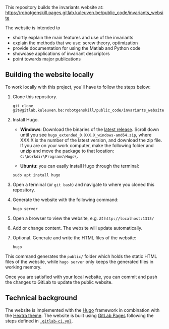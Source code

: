 This repository builds the invariants website at: https://robotgenskill.pages.gitlab.kuleuven.be/public_code/invariants_website

The website is intended to 
- shortly explain the main features and use of the invariants
- explain the methods that we use: screw theory, optimization
- provide documentation for using the Matlab and Python code
- showcase applications of invariant descriptors
- point towards major publications

## Building the website locally

To work locally with this project, you'll have to follow the steps below:

1. Clone this repository.

   ```shell
   git clone git@gitlab.kuleuven.be:robotgenskill/public_code/invariants_website.git
   ```

1. Install Hugo. 

   - **Windows**: Download the binaries of the [latest release](https://github.com/gohugoio/hugo/releases/latest). Scroll down until you see `hugo_extended_0.XXX.X_windows-amd64.zip`, where XXX.X is the number of the latest version, and download the zip file. If you are on your work computer, make the following folder and unzip and move the package to that location: `C:\Workdir\Programs\Hugo\`. 

   - **Ubuntu**: you can easily install Hugo through the terminal:

   ```shell
   sudo apt install hugo
   ```

1. Open a terminal (or `git bash`) and navigate to where you cloned this repository.
1. Generate the website with the following command:

   ```shell
   hugo server
   ```

1. Open a browser to view the website, e.g. at `http://localhost:1313/`
1. Add or change content. The website will update automatically.
1. Optional. Generate and write the HTML files of the website:

   ```shell
   hugo
   ```

This command generates the `public/` folder which holds the static HTML files of the website, while `hugo server` only keeps the generated files in working memory.

Once you are satisfied with your local website, you can commit and push the changes to GitLab to update the public website.

## Technical background

The website is implemented with the [Hugo](https://gohugo.io) framework in combination with the [Hextra theme](https://github.com/imfing/hextra). The website is built using [GitLab Pages](https://about.gitlab.com/stages-devops-lifecycle/pages/) following the steps defined in [`.gitlab-ci.yml`](.gitlab-ci.yml).

